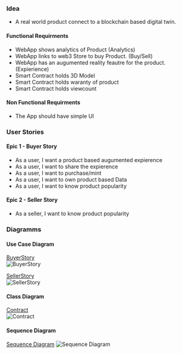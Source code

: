 ### Idea

- A real world product connect to a blockchain based digital twin.

#### Functional Requirments

- WebApp shows analytics of Product (Analytics)
- WebApp links to web3 Store to buy Product. (Buy/Sell)
- WebApp has an augumented reality feautre for the product. (Expierience)
- Smart Contract holds 3D Model
- Smart Contract holds waranty of product
- Smart Contract holds viewcount

#### Non Functional Requirments

- The App should have simple UI

### User Stories

#### Epic 1 - Buyer Story

- As a user, I want a product based augumented expierence
- As a user, I want to share the expierence
- As a user, I want to purchase/mint
- As a user, I want to own product based Data
- As a user, I want to know product popularity

#### Epic 2 - Seller Story

- As a seller, I want to know product popularity

### Diagramms

#### Use Case Diagram

[BuyerStory](https://www.plantuml.com/plantuml/png/HOyn3i8m34Ltdy9iTCZ03IeaJi09ejGGYyIfN5TLRq_0GnP_lQ__l-HviwYsrm8NorG9rn9PeD3Bq1eglxFXmah9k0aOMo5yh9pmXW7nlf-aJsjw0iJKrHs0wqOqzPkZ_hIoM9TsIByVQSS4y4zY2EZPWLuQXhS7-yn0tvj9blx75m00)  
![BuyerStory](https://www.plantuml.com/plantuml/png/HOyn3i8m34Ltdy9iTCZ03IeaJi09ejGGYyIfN5TLRq_0GnP_lQ__l-HviwYsrm8NorG9rn9PeD3Bq1eglxFXmah9k0aOMo5yh9pmXW7nlf-aJsjw0iJKrHs0wqOqzPkZ_hIoM9TsIByVQSS4y4zY2EZPWLuQXhS7-yn0tvj9blx75m00)

[SellerStory](https://www.plantuml.com/plantuml/png/BSsn3S9044JHVAeOCWYSK84JAd05f_E2Lwplh6KGediiuMpc9NzygQJUQ-2anLRZ5iKRmkwYEjCVYpXxMfNt1hd2UDkyyig1aqLOJkhv9L3gFWu3pi_MFnVW_paCF6IqDk_17m00)  
![SellerStory](https://www.plantuml.com/plantuml/png/BSsn3S9044JHVAeOCWYSK84JAd05f_E2Lwplh6KGediiuMpc9NzygQJUQ-2anLRZ5iKRmkwYEjCVYpXxMfNt1hd2UDkyyig1aqLOJkhv9L3gFWu3pi_MFnVW_paCF6IqDk_17m00)

#### Class Diagram

[Contract](https://www.plantuml.com/plantuml/uml/LOwn3eCm34JtV8MxWHYxPKBgXo0tSQdLn46n0Q6g_rxeWhg-TtUwNWshpJcvYpqf4qm9MPon9V9mAs8LWu4B2LNXHTirlbt7qqCzg5MMqNKhLXJRJh0mhQ7COXvapdUgUqD29LGQ3ZVyPDDwM0f7ruraGowHKjEU8mUChF_HZ-j9udxt2m00)  
![Contract](https://www.plantuml.com/plantuml/png/LOwn3eCm34JtV8MxWHYxPKBgXo0tSQdLn46n0Q6g_rxeWhg-TtUwNWshpJcvYpqf4qm9MPon9V9mAs8LWu4B2LNXHTirlbt7qqCzg5MMqNKhLXJRJh0mhQ7COXvapdUgUqD29LGQ3ZVyPDDwM0f7ruraGowHKjEU8mUChF_HZ-j9udxt2m00)

#### Sequence Diagram

[Sequence Diagram](https://www.plantuml.com/plantuml/uml/TLBDRiCW3Bxp5Du3J3libiFKQjAEKxNk1Lpg9IW449XsVVjHMAGIaYFsz-CFUnSOFST9YoSUQ29m6fKHBXMLL0uDmodUo5ULG5elIbSwxPrRbbwFR3qTC_o0FTKgKtgyMyCU9Q_fY-mCps__wXr8hUGO80ps2cXGtn8bYDAzupAXo_tm06XqNFHom40lapBSyhKooOLjZX3k4Ig9PQeEUaiPBmUIeuqiLb29N4VkuEuUuFFZMrIDJPj0vbpmA-rDbaCvPXQWEOFpzXoJ1zkUU22_9PK3pvOp-L38culPVm7zEaLUaP4qVsmRN1df2GF1HT4Lf8s6DxQubDm-2VJKQlJgGW4mRrJaiwh864RuiNx-bEQcsj5dIfwy35u17jNBtnLWdR1CCaTitNU96IVz1m00)
![Sequence Diagram](https://www.plantuml.com/plantuml/png/TLBDRiCW3Bxp5Du3J3libiFKQjAEKxNk1Lpg9IW449XsVVjHMAGIaYFsz-CFUnSOFST9YoSUQ29m6fKHBXMLL0uDmodUo5ULG5elIbSwxPrRbbwFR3qTC_o0FTKgKtgyMyCU9Q_fY-mCps__wXr8hUGO80ps2cXGtn8bYDAzupAXo_tm06XqNFHom40lapBSyhKooOLjZX3k4Ig9PQeEUaiPBmUIeuqiLb29N4VkuEuUuFFZMrIDJPj0vbpmA-rDbaCvPXQWEOFpzXoJ1zkUU22_9PK3pvOp-L38culPVm7zEaLUaP4qVsmRN1df2GF1HT4Lf8s6DxQubDm-2VJKQlJgGW4mRrJaiwh864RuiNx-bEQcsj5dIfwy35u17jNBtnLWdR1CCaTitNU96IVz1m00)
